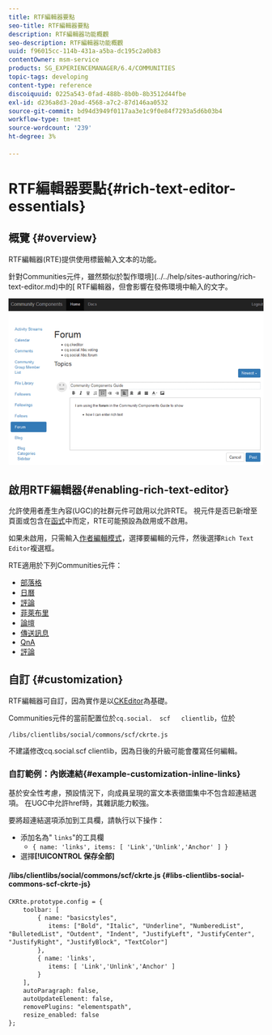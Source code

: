 ```yaml
---
title: RTF編輯器要點
seo-title: RTF編輯器要點
description: RTF編輯器功能概觀
seo-description: RTF編輯器功能概觀
uuid: f96015cc-114b-431a-a5ba-dc195c2a0b83
contentOwner: msm-service
products: SG_EXPERIENCEMANAGER/6.4/COMMUNITIES
topic-tags: developing
content-type: reference
discoiquuid: 0225a543-0fad-488b-8b0b-8b3512d44fbe
exl-id: d236a8d3-20ad-4568-a7c2-87d146aa0532
source-git-commit: bd94d3949f0117aa3e1c9f0e84f7293a5d6b03b4
workflow-type: tm+mt
source-wordcount: '239'
ht-degree: 3%

---
```


# RTF編輯器要點{#rich-text-editor-essentials}

## 概覽 {#overview}

RTF編輯器(RTE)提供使用標籤輸入文本的功能。

針對Communities元件，雖然類似於製作環境](../../help/sites-authoring/rich-text-editor.md)中的[ RTF編輯器，但會影響在發佈環境中輸入的文字。

![chlimage_1-410](assets/chlimage_1-410.png)

## 啟用RTF編輯器{#enabling-rich-text-editor}

允許使用者產生內容(UGC)的社群元件可啟用以允許RTE。 視元件是否已新增至頁面或包含在[函式](functions.md)中而定，RTE可能預設為啟用或不啟用。

如果未啟用，只需輸入[作者編輯模式](sites-console.md#authoring-site-content)，選擇要編輯的元件，然後選擇`Rich Text Editor`複選框。

RTE適用於下列Communities元件：

* [部落格](blog-feature.md)
* [日曆](calendar.md)
* [評論](comments.md)
* [菲萊布里](file-library.md)
* [論壇](forum.md)
* [傳送訊息](configure-messaging.md)
* [QnA](working-with-qna.md)
* [評論](reviews.md)

## 自訂 {#customization}

RTF編輯器可自訂，因為實作是以[CKEditor](https://www.ckeditor.com/)為基礎。

Communities元件的當前配置位於`cq.social.  scf   clientlib`，位於

`/libs/clientlibs/social/commons/scf/ckrte.js`

不建議修改cq.social.scf clientlib，因為日後的升級可能會覆寫任何編輯。

### 自訂範例：內嵌連結{#example-customization-inline-links}

基於安全性考慮，預設情況下，向成員呈現的富文本表徵圖集中不包含超連結選項。 在UGC中允許href時，其雜訊能力較強。

要將超連結選項添加到工具欄，請執行以下操作：

* 添加名為&quot; `links`&quot;的工具欄
   * `{ name: 'links', items: [ 'Link','Unlink','Anchor' ] }`
* 選擇&#x200B;**[!UICONTROL 保存全部]**

#### /libs/clientlibs/social/commons/scf/ckrte.js {#libs-clientlibs-social-commons-scf-ckrte-js}

```
CKRte.prototype.config = {
    toolbar: [
        { name: "basicstyles",
           items: ["Bold", "Italic", "Underline", "NumberedList", "BulletedList", "Outdent", "Indent", "JustifyLeft", "JustifyCenter", "JustifyRight", "JustifyBlock", "TextColor"]
        },
        { name: 'links', 
           items: [ 'Link','Unlink','Anchor' ] 
        }
    ],
    autoParagraph: false,
    autoUpdateElement: false,
    removePlugins: "elementspath",
    resize_enabled: false
};
```
